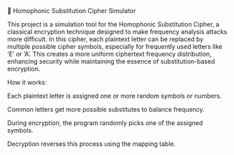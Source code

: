 🔐 Homophonic Substitution Cipher Simulator

This project is a simulation tool for the Homophonic Substitution Cipher, a classical encryption technique designed to make frequency analysis attacks more difficult. In this cipher, each plaintext letter can be replaced by multiple possible cipher symbols, especially for frequently used letters like ‘E’ or ‘A’. This creates a more uniform ciphertext frequency distribution, enhancing security while maintaining the essence of substitution-based encryption.

How it works:

Each plaintext letter is assigned one or more random symbols or numbers.

Common letters get more possible substitutes to balance frequency.

During encryption, the program randomly picks one of the assigned symbols.

Decryption reverses this process using the mapping table.
